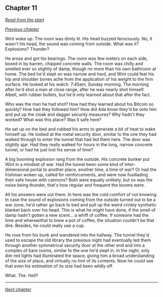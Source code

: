 ## Chapter 11

_[Read from the start](00-preface.md)_

_[Previous chapter](10.md)_

Wint woke up. The room was dimly lit. His head buzzed ferociously. No, it wasn't his head, the sound was coming from outside. What was it? Explosions? Thunder?

He arose and got his bearings. The room was few meters on each side, boxed in by barren, chipped concrete walls. The room was chilly and smelled ever so slightly of damp, though no more than his own bathroom at home. The bed he'd slept on was narrow and hard, and Wint could feel his hip and shoulder bones ache from the application of his weight to the firm surface. He looked at his watch. 7:45am, Sunday morning. The morning after he'd shot a man at close range, after he was nearly shot himself. Albeit, with rubber bullets, but he'd only learned about that after the fact.

Who was the man he had shot? How had they learned about his Bitcoin so quickly? How had they followed him? How did Ada know they'd be onto him and put up the cloak and dagger security measures? Why hadn't they worked? What was this place? Was it safe here?

He sat up on the bed and rubbed his arms to generate a bit of heat to wake himself up. He looked at the metal security door, similar to the one they had walked through to enter the tunnel that had led them here. The door was slightly ajar. Had they really walked for hours in the long, narrow concrete tunnel, or had he just lost his sense of time?

A big booming explosion rang from the outside. His concrete bunker put Wint in a mindset of war. Had the tunnel been some kind of inter-dimensional portal to another place, another time, a time of war? Or had the Irishman woken up, called for reinforcements, and were now fusillading their safe house with cannons? Both were equally unlikely, but so was the noise being thunder, that's how regular and frequent the booms were.

All his answers were out there. In here was the cold comfort of not knowing. In case the sound of explosions coming from the outside turned out to be a war zone, he'd rather go back to bed and pull up the weird crinkly synthetic blanket back over his head. This is what he might have done, if the smell of damp hadn't gotten a new scent... a whiff of coffee. If someone had the time and wherewithal to brew a pot of coffee, the situation couldn't be that dire. Besides, he could really use a cup.

He rose from his bunk and wandered into the hallway. The tunnel they'd used to escape the old library the previous night had eventually led them through another symmetrical security door at the other end and into a complex of bare rooms, similar to the one he'd slept in. In the night, only dim red lights had illuminated the space, giving him a broad understanding of the size of place, and virtually no hint of its contents. Now he could see that even his estimation of its size had been wildly off.

What. The. Hell?

---

_[Next chapter](12.md)_
